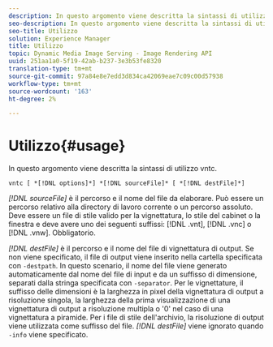 ```yaml
---
description: In questo argomento viene descritta la sintassi di utilizzo vntc.
seo-description: In questo argomento viene descritta la sintassi di utilizzo vntc.
seo-title: Utilizzo
solution: Experience Manager
title: Utilizzo
topic: Dynamic Media Image Serving - Image Rendering API
uuid: 251aa1a0-5f19-42ab-b237-3e3b53fe8320
translation-type: tm+mt
source-git-commit: 97a84e8e7edd3d834ca42069eae7c09c00d57938
workflow-type: tm+mt
source-wordcount: '163'
ht-degree: 2%

---
```



# Utilizzo{#usage}

In questo argomento viene descritta la sintassi di utilizzo vntc.

`vntc [ *[!DNL options]*] *[!DNL sourceFile]* [ *[!DNL destFile]*]`

*[!DNL sourceFile]* è il percorso e il nome del file da elaborare. Può essere un percorso relativo alla directory di lavoro corrente o un percorso assoluto. Deve essere un file di stile valido per la vignettatura, lo stile del cabinet o la finestra e deve avere uno dei seguenti suffissi: [!DNL .vnt], [!DNL .vnc] o [!DNL .vnw]. Obbligatorio.

*[!DNL destFile]* è il percorso e il nome del file di vignettatura di output. Se non viene specificato, il file di output viene inserito nella cartella specificata con `-destpath`. In questo scenario, il nome del file viene generato automaticamente dal nome del file di input e da un suffisso di dimensione, separati dalla stringa specificata con `-separator`. Per le vignettature, il suffisso delle dimensioni è la larghezza in pixel della vignettatura di output a risoluzione singola, la larghezza della prima visualizzazione di una vignettatura di output a risoluzione multipla o &#39;0&#39; nel caso di una vignettatura a piramide. Per i file di stile dell&#39;archivio, la risoluzione di output viene utilizzata come suffisso del file. *[!DNL destFile]* viene ignorato quando  `-info` viene specificato.
